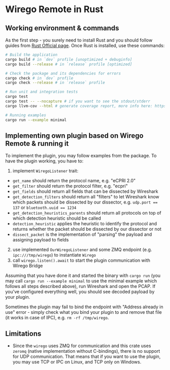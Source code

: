 # Wirego Remote in Rust

## Working environment & commands

As the first step - you surely need to install Rust and you should follow guides from [Rust Official page](https://www.rust-lang.org/). Once Rust is installed, use these commands:

```bash
# Build the application
cargo build # in `dev` profile [unoptimized + debuginfo]
cargo build --release # in `release` profile [optimized]

# Check the package and its dependencies for errors
cargo check # in `dev` profile
cargo check --release # in `release` profile

# Run unit and integration tests
cargo test
cargo test -- --nocapture # if you want to see the stdout/stderr
cargo llvm-cov --html # generate coverage report, more info here: https://github.com/taiki-e/cargo-llvm-cov

# Running examples
cargo run --example minimal
```

## Implementing own plugin based on Wirego Remote & running it

To implement the plugin, you may follow examples from the package. To have the plugin working, you have to:

1. implement `WiregoListener` trait:

- `get_name` should return the protocol name, e.g. "eCPRI 2.0"
- `get_filter` should return the protocol filter, e.g. "ecpri"
- `get_fields` should return all fields that can be dissected by Wireshark
- `get_detection_filters` should return all "filters" to let Wireshark know which packets should be dissected by our dissector, e.g. `udp.port == 137` or `bluetooth.uuid == 1234`
- `get_detection_heuristics_parents` should return all protocols on top of which detection heuristic should be called
- `detection_heuristic` applies the heuristic to identify the protocol and returns whether the packet should be dissected by our dissector or not
- `dissect_packet` is the implementation of "parsing" the payload and assigning payload to fields

2. use implemented `OurWiregoListener` and some ZMQ endpoint (e.g. `ipc:///tmp/wirego`) to instantiate `Wirego`
3. call `wirego.listen().await` to start the plugin communication with Wirego Bridge

Assuming that you have done it and started the binary with `cargo run` (you may call `cargo run --example minimal` to use the minimal example which follows all steps described above), run Wireshark and open the PCAP. If you've configured everything well, you should see decoded payload by your plugin.

Sometimes the plugin may fail to bind the endpoint with "Address already in use" error - simply check what you bind your plugin to and remove that file (it works in case of IPC), e.g. `rm -rf /tmp/wirego`.

## Limitations

- Since the `wirego` uses ZMQ for communication and this crate uses `zeromq` (native implementation without C-bindings), there is no support for UDP communication. That means that if you want to use the plugin, you may use TCP or IPC on Linux, and TCP only on Windows.
